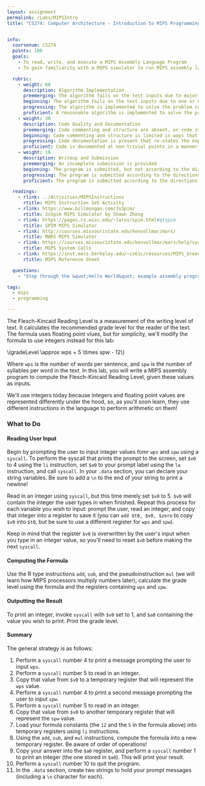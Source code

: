 ```yaml
---
layout: assignment
permalink: /Labs/MIPSIntro
title: "CS274: Computer Architecture - Introduction to MIPS Programming"


info:
  coursenum: CS274
  points: 100
  goals:
    - To read, write, and execute a MIPS Assembly Language Program
    - To gain familiarity with a MIPS simulator to run MIPS assembly language code

  rubric:
    - weight: 60
      description: Algorithm Implementation
      preemerging: The algorithm fails on the test inputs due to major issues, or the program fails to compile and/or run
      beginning: The algorithm fails on the test inputs due to one or more minor issues
      progressing: The algorithm is implemented to solve the problem correctly according to given test inputs, but would fail if executed in a general case due to a minor issue or omission in the algorithm design or implementation
      proficient: A reasonable algorithm is implemented to solve the problem which correctly solves the problem according to the given test inputs, and would be reasonably expected to solve the problem in the general case
    - weight: 30
      description: Code Quality and Documentation
      preemerging: Code commenting and structure are absent, or code structure departs significantly from best practice, and/or the code departs significantly from the style guide
      beginning: Code commenting and structure is limited in ways that reduce the readability of the program, and/or there are minor departures from the style guide
      progressing: Code documentation is present that re-states the explicit code definitions, and/or code is written that mostly adheres to the style guide
      proficient: Code is documented at non-trivial points in a manner that enhances the readability of the program, and code is written according to the style guide
    - weight: 10
      description: Writeup and Submission
      preemerging: An incomplete submission is provided
      beginning: The program is submitted, but not according to the directions in one or more ways (for example, because it is lacking a readme writeup)
      progressing: The program is submitted according to the directions with a minor omission or correction needed, and with at least superficial responses to the bolded questions throughout
      proficient: The program is submitted according to the directions, including a readme writeup describing the solution, and thoughtful answers to the bolded questions throughout

  readings:
    - rlink: ../Activities/MIPSInstructions
      rtitle: MIPS Instruction Set Activity
    - rlink: https://www.billmongan.com/JsSpim/
      rtitle: JsSpim MIPS Simulator by Shawn Zhong
    - rlink: https://pages.cs.wisc.edu/~larus/spim.html#qtspim
      rtitle: SPIM MIPS Simulator
    - rlink: http://courses.missouristate.edu/kenvollmar/mars/
      rtitle: MARS MIPS Simulator    
    - rlink: https://courses.missouristate.edu/kenvollmar/mars/help/syscallhelp.html
      rtitle: MIPS System Calls    
    - rlink: https://inst.eecs.berkeley.edu/~cs61c/resources/MIPS_Green_Sheet.pdf
      rtitle: MIPS Reference Sheet      

  questions:
    - "Step through the &quot;Hello World&quot; example assembly program in your MIPS Simulator.  As you step from instruction to instruction, what registers and memory values change?"

tags:
  - mips
  - programming

---
```


The Flesch-Kincaid Reading Level is a measurement of the writing level of text.  It calculates the recommended grade level for the reader of the text.  The formula uses floating point vlues, but for simplicity, we'll modify the formula to use integers instead for this lab:

<span>\\(gradeLevel \approx wps + 5 \times spw - 12\\)</span>

Where `wps` is the number of words per sentence, and `spw` is the number of syllables per word in the text.  In this lab, you will write a MIPS assembly program to compute the Flesch-Kincaid Reading Level, given these values as inputs.

We'll use integers today because integers and floating point values are represented differently under the hood, so, as you'll soon learn, they use different instructions in the language to perform arithmetic on them!

### What to Do

#### Reading User Input
Begin by prompting the user to input integer values fomr `wps` and `spw` using a `syscall`.  To perform the syscall that prints the prompt to the screen, set `$v0` to 4 using the `li` instruction, set `$a0` to your prompt label using the `la` instruction, and call `syscall`.  In your `.data` section, you can declare your string variables.  Be sure to add a `\n` to the end of your string to print a newline!

Read in an integer using `syscall`, but this time merely set `$v0` to 5.  `$v0` will contain the integer the user types in when finished.  Repeat this process for each variable you wish to input: prompt the user, read an integer, and copy that integer into a register to save it (you can `add $t0, $v0, $zero` to copy `$v0` into `$t0`, but be sure to use a different register for `wps` and `spw`).

Keep in mind that the register `$v0` is overwritten by the user's input when you type in an integer value, so you'll need to reset `$v0` before making the next `syscall`.  

#### Computing the Formula

Use the R type instructions `add`, `sub`, and the pseudoinstruction `mul` (we will learn how MIPS processors multiply numbers later), calculate the grade level using the formula and the registers containing `wps` and `spw`.

#### Outputting the Result

To print an integer, invoke `syscall` with `$v0` set to 1, and `$a0` containing the value you wish to print.  Print the grade level.

#### Summary

The general strategy is as follows:

1. Perform a `syscall` number 4 to print a message prompting the user to input `wps`.
2. Perform a `syscall` number 5 to read in an integer.
3. Copy that value from `$v0` to a temporary register that will represent the `wps` value.
4. Perform a `syscall` number 4 to print a second message prompting the user to input `spw`.
5. Perform a `syscall` number 5 to read in an integer.
6. Copy that value from `$v0` to another temporary register that will represent the `spw` value.
7. Load your formula constants (the `12` and the `5` in the formula above) into temporary registers using `li` instructions.
8. Using the `add`, `sub`, and `mul` instructions, compute the formula into a new temporary register.  Be aware of order of operations!
9. Copy your answer into the `$a0` register, and perform a `syscall` number 1 to print an integer (the one stored in `$a0`).  This will print your result.
10. Perform a `syscall` number 10 to quit the program.
11. In the `.data` section, create two strings to hold your prompt messages (including a `\n` character for each).
